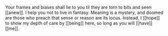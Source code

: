 Your frames and biases shall lie to you til they are torn to bits and seen [[anew]]. I help you not to live in fantasy. Meaning is a mystery, and doomed are those who preach that sense or reason are its locus. Instead, I [[hope]] to show my depth of care by [[being]] here, so long as you will [[have]] [[me]].